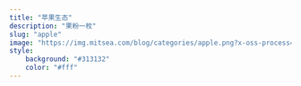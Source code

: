 ```yaml
---
title: "苹果生态"
description: "果粉一枚"
slug: "apple"
image: "https://img.mitsea.com/blog/categories/apple.png?x-oss-process=style/ImageCompress"
style:
    background: "#313132"
    color: "#fff"
---
```

